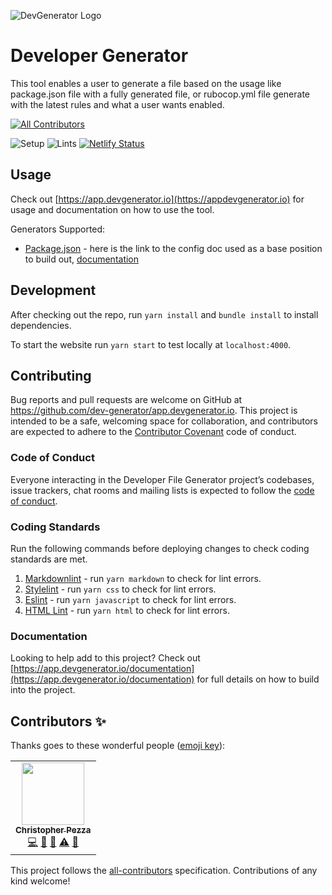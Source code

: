 ![DevGenerator Logo](https://github.com/chiefpansancolt/developer-file-generator/blob/main/.github/Dev%20Generator%20Logo.png)

# Developer Generator

This tool enables a user to generate a file based on the usage like package.json file with a fully generated file, or rubocop.yml file generate with the latest rules and what a user wants enabled.

<!-- ALL-CONTRIBUTORS-BADGE:START - Do not remove or modify this section -->
[![All Contributors](https://img.shields.io/badge/all_contributors-1-orange.svg?style=flat-square)](#contributors-)
<!-- ALL-CONTRIBUTORS-BADGE:END -->
![Setup](https://github.com/chiefpansancolt/developer-file-generator/workflows/Setup/badge.svg)
![Lints](https://github.com/chiefpansancolt/developer-file-generator/workflows/Lints/badge.svg)
[![Netlify Status](https://api.netlify.com/api/v1/badges/60fe0d1c-b295-4875-af15-0cef406641fd/deploy-status)](https://app.netlify.com/sites/app-devgenerator/deploys)

## Usage

Check out [https://app.devgenerator.io](https://appdevgenerator.io) for usage and documentation on how to use the tool.

Generators Supported:

- [Package.json](https://app.devgenerator.io/generators/node_modules/packagejson) - here is the link to the config doc used as a base position to build out, [documentation](https://docs.npmjs.com/cli/v6/configuring-npm/package-json)
<!-- - [Rubocop](https://devgenerator.io/generators/ruby_gems/rubocop) - Config doc where generator are built off of [documentation](https://docs.rubocop.org/rubocop/1.3/index.html) -->

## Development

After checking out the repo, run `yarn install` and `bundle install` to install dependencies.

To start the website run `yarn start` to test locally at `localhost:4000`.

## Contributing

Bug reports and pull requests are welcome on GitHub at https://github.com/dev-generator/app.devgenerator.io. This project is intended to be a safe, welcoming space for collaboration, and contributors are expected to adhere to the [Contributor Covenant](http://contributor-covenant.org) code of conduct.

### Code of Conduct

Everyone interacting in the Developer File Generator project’s codebases, issue trackers, chat rooms and mailing lists is expected to follow the [code of conduct](https://github.com/dev-generator/app.devgenerator.io/blob/main/CODE_OF_CONDUCT.md).

### Coding Standards

Run the following commands before deploying changes to check coding standards are met.

1. [Markdownlint](https://github.com/DavidAnson/markdownlint) - run `yarn markdown` to check for lint errors.
2. [Stylelint](https://github.com/stylelint/stylelint) - run `yarn css` to check for lint errors.
3. [Eslint](https://github.com/eslint/eslint) - run `yarn javascript` to check for lint errors.
4. [HTML Lint](https://github.com/chinchiheather/html-linter) - run `yarn html` to check for lint errors.

### Documentation

Looking to help add to this project? Check out [https://app.devgenerator.io/documentation](https://app.devgenerator.io/documentation) for full details on how to build into the project.

## Contributors ✨

Thanks goes to these wonderful people ([emoji key](https://allcontributors.org/docs/en/emoji-key)):

<!-- ALL-CONTRIBUTORS-LIST:START - Do not remove or modify this section -->
<!-- prettier-ignore-start -->
<!-- markdownlint-disable -->
<table>
  <tr>
    <td align="center"><a href="https://chris-pezza.com"><img src="https://avatars3.githubusercontent.com/u/5841177?v=4" width="100px;" alt=""/><br /><sub><b>Christopher Pezza</b></sub></a><br /><a href="https://github.com/dev-generator/app.devgenerator.io/commits?author=chiefpansancolt" title="Code">💻</a> <a href="https://github.com/chiefpansancolt/developer-file-generator/commits?author=chiefpansancolt" title="Documentation">📖</a> <a href="#tool-chiefpansancolt" title="Tools">🔧</a> <a href="https://github.com/dev-generator/app.devgenerator.io/commits?author=chiefpansancolt" title="Tests">⚠️</a> <a href="#maintenance-chiefpansancolt" title="Maintenance">🚧</a></td>
  </tr>
</table>

<!-- markdownlint-enable -->
<!-- prettier-ignore-end -->
<!-- ALL-CONTRIBUTORS-LIST:END -->

This project follows the
[all-contributors](https://github.com/all-contributors/all-contributors)
specification. Contributions of any kind welcome!
